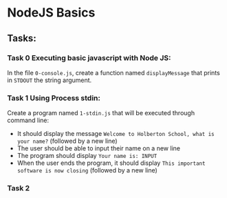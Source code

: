 # NodeJS Basics

## Tasks:

### Task 0 Executing basic javascript with Node JS:
In the file `0-console.js`, create a function named `displayMessage` that prints in `STDOUT` the string argument.

### Task 1 Using Process stdin:
Create a program named `1-stdin.js` that will be executed through command line:
* It should display the message `Welcome to Holberton School, what is your name?` (followed by a new line)
* The user should be able to input their name on a new line
* The program should display `Your name is: INPUT`
* When the user ends the program, it should display `This important software is now closing` (followed by a new line)

### Task 2
